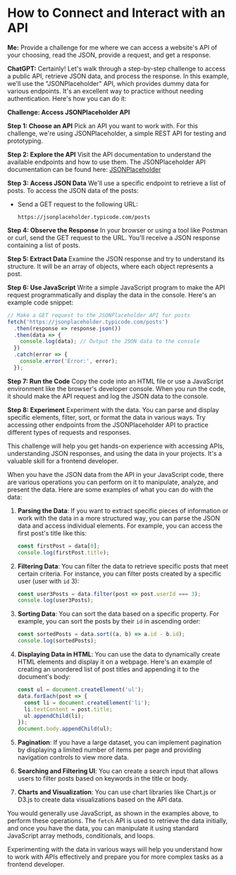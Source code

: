 # How to Connect and Interact with an API

**Me:**
Provide a challenge for me where we can access a website's API of your choosing, read the JSON, provide a request, and get a response.

**ChatGPT:**
Certainly! Let's walk through a step-by-step challenge to access a public API, retrieve JSON data, and process the response. In this example, we'll use the "JSONPlaceholder" API, which provides dummy data for various endpoints. It's an excellent way to practice without needing authentication. Here's how you can do it:

**Challenge: Access JSONPlaceholder API**

**Step 1: Choose an API**
Pick an API you want to work with. For this challenge, we're using JSONPlaceholder, a simple REST API for testing and prototyping.

**Step 2: Explore the API**
Visit the API documentation to understand the available endpoints and how to use them. The JSONPlaceholder API documentation can be found here: [JSONPlaceholder](https://jsonplaceholder.typicode.com/)

**Step 3: Access JSON Data**
We'll use a specific endpoint to retrieve a list of posts. To access the JSON data of the posts:

- Send a GET request to the following URL:
  ```
  https://jsonplaceholder.typicode.com/posts
  ```

**Step 4: Observe the Response**
In your browser or using a tool like Postman or curl, send the GET request to the URL. You'll receive a JSON response containing a list of posts.

**Step 5: Extract Data**
Examine the JSON response and try to understand its structure. It will be an array of objects, where each object represents a post.

**Step 6: Use JavaScript**
Write a simple JavaScript program to make the API request programmatically and display the data in the console. Here's an example code snippet:

```javascript
// Make a GET request to the JSONPlaceholder API for posts
fetch('https://jsonplaceholder.typicode.com/posts')
  .then(response => response.json())
  .then(data => {
    console.log(data); // Output the JSON data to the console
  })
  .catch(error => {
    console.error('Error:', error);
  });
```

**Step 7: Run the Code**
Copy the code into an HTML file or use a JavaScript environment like the browser's developer console. When you run the code, it should make the API request and log the JSON data to the console.

**Step 8: Experiment**
Experiment with the data. You can parse and display specific elements, filter, sort, or format the data in various ways. Try accessing other endpoints from the JSONPlaceholder API to practice different types of requests and responses.

This challenge will help you get hands-on experience with accessing APIs, understanding JSON responses, and using the data in your projects. It's a valuable skill for a frontend developer.

When you have the JSON data from the API in your JavaScript code, there are various operations you can perform on it to manipulate, analyze, and present the data. Here are some examples of what you can do with the data:

1. **Parsing the Data**:
   If you want to extract specific pieces of information or work with the data in a more structured way, you can parse the JSON data and access individual elements. For example, you can access the first post's title like this:

   ```javascript
   const firstPost = data[0];
   console.log(firstPost.title);
   ```

2. **Filtering Data**:
   You can filter the data to retrieve specific posts that meet certain criteria. For instance, you can filter posts created by a specific user (user with `id` 3):

   ```javascript
   const user3Posts = data.filter(post => post.userId === 3);
   console.log(user3Posts);
   ```

3. **Sorting Data**:
   You can sort the data based on a specific property. For example, you can sort the posts by their `id` in ascending order:

   ```javascript
   const sortedPosts = data.sort((a, b) => a.id - b.id);
   console.log(sortedPosts);
   ```

4. **Displaying Data in HTML**:
   You can use the data to dynamically create HTML elements and display it on a webpage. Here's an example of creating an unordered list of post titles and appending it to the document's body:

   ```javascript
   const ul = document.createElement('ul');
   data.forEach(post => {
     const li = document.createElement('li');
     li.textContent = post.title;
     ul.appendChild(li);
   });
   document.body.appendChild(ul);
   ```

5. **Pagination**:
   If you have a large dataset, you can implement pagination by displaying a limited number of items per page and providing navigation controls to view more data.

6. **Searching and Filtering UI**:
   You can create a search input that allows users to filter posts based on keywords in the title or body.

7. **Charts and Visualization**:
   You can use chart libraries like Chart.js or D3.js to create data visualizations based on the API data.

You would generally use JavaScript, as shown in the examples above, to perform these operations. The `fetch` API is used to retrieve the data initially, and once you have the data, you can manipulate it using standard JavaScript array methods, conditionals, and loops.

Experimenting with the data in various ways will help you understand how to work with APIs effectively and prepare you for more complex tasks as a frontend developer.